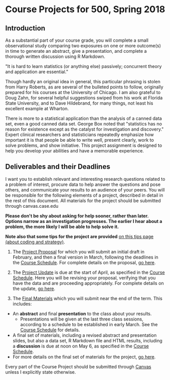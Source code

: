 # Course Projects for 500, Spring 2018

## Introduction

As a substantial part of your course grade, you will complete a small observational study comparing two exposures on one or more outcome(s) in time to generate an abstract, give a presentation, and complete a thorough written discussion using R Markdown.

"It is hard to learn statistics (or anything else) passively; concurrent theory and application are essential."

Though hardly an original idea in general, this particular phrasing is stolen from Harry Roberts, as are several of the bulleted points to follow, originally prepared for his courses at the University of Chicago. I am also grateful to Doug Zahn, for several helpful suggestions swiped from his work at Florida State University, and to Dave Hildebrand, for many things, not least his excellent example at Wharton. 

There is more to a statistical application than the analysis of a canned data set, even a good canned data set. George Box noted that "statistics has no reason for existence except as the catalyst for investigation and discovery." Expert clinical researchers and statisticians repeatedly emphasize how important it is that people be able to write well, present clearly, work to solve problems, and show initiative. This project assignment is designed to help you develop your abilities and have a memorable experience.

## Deliverables and their Deadlines

I want you to establish relevant and interesting research questions related to a problem of interest, procure data to help answer the questions and pose others, and communicate your results to an audience of your peers. You will be responsible for the following elements of a project, described in detail in the rest of this document. All materials for the project should be submitted through canvas.case.edu

**Please don't be shy about asking for help sooner, rather than later. Options narrow as an investigation progresses. The earlier I hear about a problem, the more likely I will be able to help solve it.**

**Note also that some tips for the project are provided** [on this tips page (about coding and strategy)](https://github.com/THOMASELOVE/2019-500/blob/master/projects/tips.md).

1. The [Project Proposal](https://github.com/THOMASELOVE/2019-500/tree/master/projects/proposal) for which you will submit an initial draft in February, and then a final version in March, following the deadlines in the [Course Schedule](https://github.com/THOMASELOVE/2019-500/blob/master/SCHEDULE.md). For complete details on the proposal, [go here](https://github.com/THOMASELOVE/2019-500/tree/master/projects/proposal).

2. The [Project Update](https://github.com/THOMASELOVE/2019-500/tree/master/projects/update) is due at the start of April, as specified in the [Course Schedule](https://github.com/THOMASELOVE/2019-500/blob/master/SCHEDULE.md). Here you will be revising your proposal, verifying that you have the data and are proceeding appropriately. For complete details on the update, [go here](https://github.com/THOMASELOVE/2019-500/tree/master/projects/update).

3. The [Final Materials](https://github.com/THOMASELOVE/2019-500/tree/master/projects/final) which you will submit near the end of the term. This includes:

- An **abstract** and final **presentation** to the class about your results. 
    - Presentations will be given at the last three class sessions, according to a schedule to be established in early March. See the [Course Schedule](https://github.com/THOMASELOVE/2019-500/blob/master/SCHEDULE.md) for details.
- A final set of materials, including a revised abstract and presentation slides, but also a data set, R Markdown file and HTML results, including a **discussion** is due at noon on May 6, as specified in the [Course Schedule](https://github.com/THOMASELOVE/2019-500/blob/master/SCHEDULE.md).
- For more details on the final set of materials for the project, [go here](https://github.com/THOMASELOVE/2019-500/tree/master/projects/final).

Every part of the Course Project should be submitted through [Canvas](https://canvas.case.edu/) unless I explicitly state otherwise.
